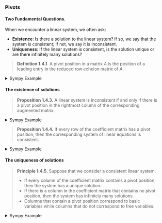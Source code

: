 

### Pivots

#### Two Fundamental Questions.

When we encounter a linear system, we often ask:

- **Existence**: Is there a solution to the linear system? If so, we say that the system is consistent; if not, we say it is inconsistent.
- **Uniqueness**: If the linear system is consistent, is the solution unique or are there infinitely many solutions?

> **Definition 1.4.1**.  A pivot position in a matrix $A$ is the position of a leading entry in the reduced row echelon matrix of $A$.

<details>
<summary>Sympy Example</summary>

```python
from sympy import Matrix
from sympy.abc import x
m = Matrix([[1, 2], [x, 1 - 1/x]])

rref_matrix, rref_pivots = m.rref()

rref_matrix
# Matrix([
# [1, 0],
# [0, 1]])

rref_pivots
# (0, 1) # tuple of pivot columns
```
</details>

#### The existence of solutions

> **Proposition 1.4.3.**  A linear system is inconsistent if and only if there is a pivot position in the rightmost column of the corresponding augmented matrix.

<details>
<summary>Sympy Example</summary>
    
```python
from sympy import Matrix

def is_consistent_augmented(augmented_matrix):
    # Convert the augmented matrix to row echelon form (REF)
    rref_matrix, pivot_columns = augmented_matrix.rref()
    
    # Check if there is a pivot position in the rightmost column
    num_rows, num_cols = rref_matrix.shape
    for row in range(num_rows):
        if all(rref_matrix[row, col] == 0 for col in range(num_cols - 1)) and rref_matrix[row, num_cols - 1] != 0:
            # Pivot in the rightmost column found, matrix is inconsistent
            return False
    
    # No pivot in the rightmost column found, matrix is consistent
    return True

# Test augmented matrices
A_augmented = Matrix([
    [1, 2, 3, 4],
    [0, 1, 2, 3],
    [0, 0, 1, 2]
])

B_augmented = Matrix([
    [1, 2, 3, 4],
    [0, 1, 2, 3],
    [0, 0, 0, 1]
])

# Test the function
print("Augmented matrix A is consistent:", is_consistent_augmented(A_augmented))
print(A_augmented.rref())
print()
print("Augmented matrix B is consistent:", is_consistent_augmented(B_augmented))
print(B_augmented.rref())

# Augmented matrix A is consistent: True
# (Matrix([
# [1, 0, 0,  0],
# [0, 1, 0, -1],
# [0, 0, 1,  2]]), (0, 1, 2))
# 
# Augmented matrix B is consistent: False
# (Matrix([
# [1, 0, -1, 0],
# [0, 1,  2, 0],
# [0, 0,  0, 1]]), (0, 1, 3))
```

</details>

> **Proposition 1.4.4.** If every row of the coefficient matrix has a pivot position, then the corresponding system of linear equations is consistent.

<details>
<summary>Sympy Example</summary>

```python
from sympy import Matrix

def is_consistent(matrix):
    coeff_matrix = matrix[:, :-1]  # Extracting only the coefficient matrix
    pivot_columns = coeff_matrix.rref()[1]
    return len(pivot_columns) == coeff_matrix.shape[0]

# Test matrices
A = Matrix([
    [1, 2, 3, 4],
    [0, 1, 2, 3],
    [0, 0, 1, 2]
])

B = Matrix([
    [1, 2, 3, 4],
    [0, 1, 2, 3],
    [0, 0, 0, 1]
])

print("Matrix A is consistent:", is_consistent(A))
print(A.rref())
print()
print("Matrix B is consistent:", is_consistent(B))
print(B.rref())

# Matrix A is consistent: True
# (Matrix([
# [1, 0, 0,  0],
# [0, 1, 0, -1],
# [0, 0, 1,  2]]), (0, 1, 2))
# 
# Matrix B is consistent: False
# (Matrix([
# [1, 0, -1, 0],
# [0, 1,  2, 0],
# [0, 0,  0, 1]]), (0, 1, 3))
```

</details>

#### The uniqueness of solutions

> **Principle 1.4.5.**  Suppose that we consider a consistent linear system.
> - If every column of the coefficient matrix contains a pivot position, then the system has a unique solution.
> - If there is a column in the coefficient matrix that contains no pivot position, then the system has infinitely many solutions.
> - Columns that contain a pivot position correspond to basic variables while columns that do not correspond to free variables.

<details>
<summary>Sympy Example</summary>
    
```python
from sympy import symbols, Eq, solve, Matrix

x, y, z = symbols('x y z')

def has_solution(augmented_matrix):
    
    # Extract coefficients and constants from the augmented matrix
    coefficients = augmented_matrix[:, :-1]
    constants = augmented_matrix[:, -1]

    # Create equations from the coefficients and constants
    equations = []
    for i in range(len(constants)):
        equation = Eq(coefficients[i, 0]*x + coefficients[i, 1]*y + coefficients[i, 2]*z, constants[i])
        equations.append(equation)

    solution = solve((equations[0], equations[1], equations[2]), (x, y, z))
    return solution

def solution_details(augmented_matrix):
    '''
    - If every column of the coefficient matrix contains a pivot position, 
      then the system has a unique solution.
    - If there is a column in the coefficient matrix that contains no pivot position, 
      then the system has infinitely many solutions.
    - Columns that contain a pivot position correspond to basic variables
      Columns that do not contain a pivot position correspond to free variables.
    '''
    
    coeff_matrix = augmented_matrix[:, :-1]  # Extracting only the coefficient matrix
    pivot_columns = coeff_matrix.rref()[1]
    coeff_num_cols = coeff_matrix.shape[0]
    
    # columns with a pivot
    basic_variable_columns = list(pivot_columns)
    
    # columns without a pivot
    free_variable_columns = list(set(range(coeff_num_cols)) - set(pivot_columns))
 
    solution = has_solution(augmented_matrix)
    
    response = ""
    
    if not solution:
        response = 'No Solution.\n'
    elif len(pivot_columns) == coeff_num_cols:
        response = 'Unique Solution (pivot position in each coeff col):\n'
    elif len(pivot_columns) < coeff_num_cols:
        response = 'Infinitely Many Solutions (>= 1 coeff col with no pivots):\n'
    
    return response + (
        f'  Basic Variable Columns {basic_variable_columns} (pivot cols)\n'
        f'  Free Variable Columns: {free_variable_columns} (cols without pivots)\n'
        f'  Solution: {solution}\n'
    )

# Test matrices
A = Matrix([
    [1, 2, 3, 4],
    [0, 1, 2, 3],
    [0, 0, 1, 2]
])

B = Matrix([
    [1, 2, 3, 4],
    [0, 1, 2, 3],
    [0, 0, 0, 1]
])

C = Matrix([
    [1, 2, -3, 4],
    [2, 4, -6, 8],
    [3, 6, -9, 12]  # All entries in the last column are 0
])

print("Matrix A:", solution_details(A))
print("Matrix B:", solution_details(B))
print("Matrix C:", solution_details(C))

# Matrix A: Unique Solution (pivot position in each coeff col):
#   Basic Variable Columns [0, 1, 2] (pivot cols)
#   Free Variable Columns: [] (cols without pivots)
#   Solution: {x: 0, y: -1, z: 2}

# Matrix B: No Solution.
#   Basic Variable Columns [0, 1] (pivot cols)
#   Free Variable Columns: [2] (cols without pivots)
#   Solution: []

# Matrix C: Infinitely Many Solutions (>= 1 coeff col with no pivots):
#   Basic Variable Columns [0] (pivot cols)
#   Free Variable Columns: [1, 2] (cols without pivots)
#   Solution: {x: -2*y + 3*z + 4}
```
</details>

